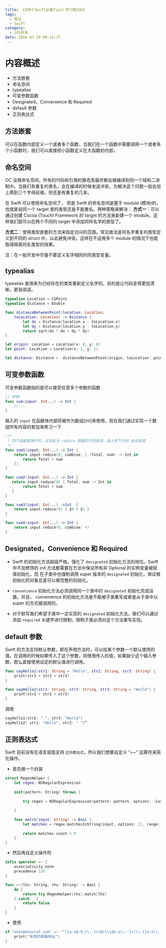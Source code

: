 ```yaml
---
title: 《100个Swift必备Tips》学习笔记03
tags:
  - 笔记
  - Swift
category:
  - iOS开发
date: 2016-07-29 09:15:37
---
```


# 内容概述
* 方法嵌套
* 命名空间
* typealias 
* 可变参数函数
* Designated，Convenience 和 Required
* default 参数
* 正则表达式

<!--more-->

## 方法嵌套
可以在函数内部定义一个或者多个函数，当我们在一个函数中需要调用一个或者多个小函数时，我们可以直接把小函数定义在大函数的内部。

## 命名空间
OC 没用命名空间，所有的代码和引用的静态库最终都会被编译到同一个域和二进制中。当我们有重复的类名，会在编译的时候发送冲突，为解决这个问题一般会加上两到三个字母前缀，但还是有重复的几率。

在 Swift 可以使用命名空间了， 但是 Swift 的命名空间是基于 module (模块)的，也就是说同一个 target 里的类型还是不能重名。两种策略来解决：
**方式一**：可以通过创建 Cocoa (Touch) Framework 的 target 的方法来新建一个 module，这样我们就可以在两个不同的 target 中添加同样名字的类型了。

**方式二**：使用类型嵌套的方法来指定访问的范围。常见做法是将名字重复的类型定义到不同的 struct 中，以此避免冲突。这样在不适用多个 module 的情况下也能取得隔离同名类型的效果。

注：在一般开发中尽量不要定义名字相同的同类型变量。

## typealias 
typealias 是用来为已经存在的类型重新定义名字的。目的是让代码变得更加清晰，更易阅读。

```swift
typealias Location = CGPoint
typealias Distance = Double

func distanceBetweenPoint(location: Location,
    toLocation: Location) -> Distance {
        let dx = Distance(location.x - toLocation.x)
        let dy = Distance(location.y - toLocation.y)
        return sqrt(dx * dx + dy * dy)
}

let origin: Location = Location(x: 0, y: 0)
let point: Location = Location(x: 1, y: 1)

let distance: Distance =  distanceBetweenPoint(origin, toLocation: point)”
```

##  可变参数函数
可变参数函数指的是可以接受任意多个参数的函数

```swift
// 声明
func sum(input: Int...) -> Int {
    //....
}
```
输入的 `input` 在函数体内部将被作为数组[Int]来使用，现在我们通过实现一个数组所有内容的累加来练习一下

```swift
/**
 * 四个函数是等价的，区别在与 reduce 函数的不同调用，由上至下分别 由全到简
 */
func sum1(input: Int...) -> Int {
    return input.reduce(0, combine: { (Total, num) -> Int in
        return Total + num
    })
}

func sum2(input: Int...) -> Int {
   return input.reduce(0) { Total, num -> Int in
        return Total + num
   }
}

func sum3(input: Int...) ->Int  {
    return input.reduce(0) { $0 + $1 }
}

func sum4(input: Int...) -> Int {
    return input.reduce(0, combine: +)
}
```

## Designated，Convenience 和 Required

* Swift 的初始化方法超级严格。强化了 `designated` 初始化方法的地位。Swift 中不加修饰的 init 方法都需要在方法中保证所有非 Optional 的实例变量被赋值初始化，而	在子类中也强制调用 super 版本的 `designated` 初始化，保证被初始化的对象总是可以被完整的初始化。

* `convenience` 初始化方法必须调用同一个类中的 `designated` 初始化完成设置。并且， convenience 的初始化方法是不能被子类重写或者是从子类中以 super 的方式被调用的。

* 对于默写我们希望子类中一定实现的 `designated` 初始化方法，我们可以通过添加 `required` 关键字进行限制，限制子类必须对这个方法重写实现。

## default 参数
Swift 的方法支持默认参数，即在声明方法时，可以给某个参数一个默认使用的值。在调用的时候如果传入了这个参数，则使用传入的值，如果缺少这个输入参数，那么直接使用设定的默认值进行调用。

```swift
func sayHello1(str1: String = "Hello", str2: String, str3: String) {
    print(str1 + str2 + str3)
}

func sayHello2(str1: String, str2: String, str3: String = "World") {
    print(str1 + str2 + str3)
}
```

调用

```swift
sayHello1(str2: " ", str3: "World")
sayHello2( str1: "Hello", str2: " ")”
```

## 正则表达式
Swift 目前没有在语言层面支持 `正则表达式`，所以我们想要自定义 "=~" 运算符来简化操作。

* 首先做一个封装


```swift
struct RegexHelper {
    let regex: NSRegularExpression
    
    init(pattern: String) throws {
        
        try regex = NSRegularExpression(pattern: pattern, options: .CaseInsensitive)
        
    }
    
    func match(input: String) -> Bool {
        let matches = regex.matchesInString(input, options: [], range: NSMakeRange(0, input.characters.count))
        
        return matches.count > 0
    }
}
```

* 然后再自定义操作符

```swift
infix operator =~ {
    associativity none
    precedence 130
}

func =~(lhs: String, rhs: String) -> Bool {
    do {
        return try RegexHelper(rhs).match(lhs)
    } catch _ {
        return false
    }
}
```

* 使用

```swift
if "onev@onevcat.com" =~ "^([a-z0-9_\\.-]+)@([\\da-z\\.-]+)\\.([a-z\\.]{2,6})$" {
    print("有效的邮箱地址")
}
```


